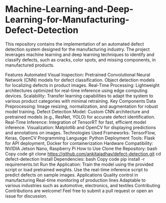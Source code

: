 # Machine-Learning-and-Deep-Learning-for-Manufacturing-Defect-Detection
This repository contains the implementation of an automated defect detection system designed for the manufacturing industry. The project leverages machine learning and deep learning techniques to identify and classify defects, such as cracks, color spots, and missing components, in manufactured products.

Features
Automated Visual Inspection:
Pretrained Convolutional Neural Network (CNN) models for defect classification.
Object detection models for localizing defects in product images.
Real-Time Processing:
Lightweight architectures optimized for real-time inference using edge computing devices.
Scalability:
Transfer learning capabilities to adapt the system to various product categories with minimal retraining.
Key Components
Data Preprocessing:
Image resizing, normalization, and augmentation for robust model training.
Defect Detection Model:
Custom CNN architecture and pretrained models (e.g., ResNet, YOLO) for accurate defect identification.
Real-Time Inference:
Integration of TensorRT for fast, efficient model inference.
Visualization:
Matplotlib and OpenCV for displaying predictions and annotations on images.
Technologies Used
Frameworks: TensorFlow, Keras, OpenCV
Programming Language: Python
Deployment Tools: Flask for API deployment, Docker for containerization
Hardware Compatibility: NVIDIA Jetson Nano, Raspberry Pi
How to Use
Clone the Repository:
bash
Copy code
git clone https://github.com/ankitajadhav/defect-detection.git
cd defect-detection
Install Dependencies:
bash
Copy code
pip install -r requirements.txt
Run the Application:
Train the model using the provided script or load pretrained weights.
Use the real-time inference script to predict defects on sample images.
Applications
Quality control in manufacturing
Real-time monitoring of production lines
Adaptable to various industries such as automotive, electronics, and textiles
Contributing
Contributions are welcome! Feel free to submit a pull request or open an issue for discussion.
